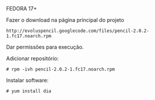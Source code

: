 FEDORA 17+

Fazer o download na página principal do projeto
    
    http://evoluspencil.googlecode.com/files/pencil-2.0.2-1.fc17.noarch.rpm

Dar permissões para execução.

Adicionar repositório:

    # rpm -ivh pencil-2.0.2-1.fc17.noarch.rpm

Instalar software:

    # yum install dia
